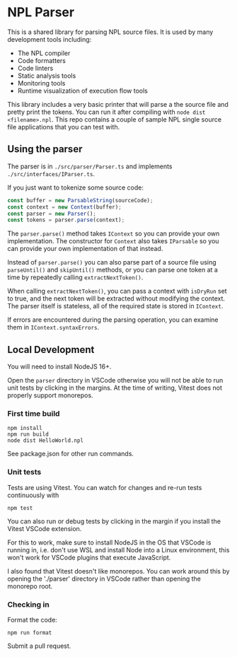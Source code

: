 # NPL Parser

This is a shared library for parsing NPL source files. It is used by many development tools including:

- The NPL compiler
- Code formatters
- Code linters
- Static analysis tools
- Monitoring tools
- Runtime visualization of execution flow tools

This library includes a very basic printer that will parse a the source file and pretty print the tokens. You can run it after compiling with `node dist <filename>.npl`. This repo contains a couple of sample NPL single source file applications that you can test with.

## Using the parser

The parser is in `./src/parser/Parser.ts` and implements `./src/interfaces/IParser.ts`.

If you just want to tokenize some source code:

```typescript
const buffer = new ParsableString(sourceCode);
const context = new Context(buffer);
const parser = new Parser();
const tokens = parser.parse(context);
```

The `parser.parse()` method takes `IContext` so you can provide your own implementation. The constructor
for `Context` also takes `IParsable` so you can provide your own implementation of that instead.

Instead of `parser.parse()` you can also parse part of a source file using `parseUntil()` and `skipUntil()`
methods, or you can parse one token at a time by repeatedly calling `extractNextToken()`.

When calling `extractNextToken()`, you can pass a context with `isDryRun` set to true, and the next token
will be extracted without modifying the context. The parser itself is stateless, all of the required state
is stored in `IContext`.

If errors are encountered during the parsing operation, you can examine them in `IContext.syntaxErrors`.

## Local Development

You will need to install NodeJS 16+.

Open the `parser` directory in VSCode otherwise you will not be able to run unit tests by clicking in the margins.
At the time of writing, Vitest does not properly support monorepos.

### First time build

```shell
npm install
npm run build
node dist HelloWorld.npl
```

See package.json for other run commands.

### Unit tests

Tests are using Vitest. You can watch for changes and re-run tests continuously with

```shell
npm test
```

You can also run or debug tests by clicking in the margin if you install the Vitest VSCode extension.

For this to work, make sure to install NodeJS in the OS that VSCode is running in, i.e. don't use WSL
and install Node into a Linux environment, this won't work for VSCode plugins that execute JavaScript.

I also found that Vitest doesn't like monorepos. You can work around this by opening the './parser'
directory in VSCode rather than opening the monorepo root.

### Checking in

Format the code:

```shell
npm run format
```

Submit a pull request.
